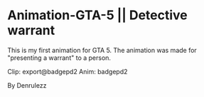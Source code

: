 # Animation-GTA-5 || Detective warrant

This is my first animation for GTA 5. The animation was made for "presenting a warrant" to a person.

Clip: export@badgepd2
Anim: badgepd2

By Denrulezz
